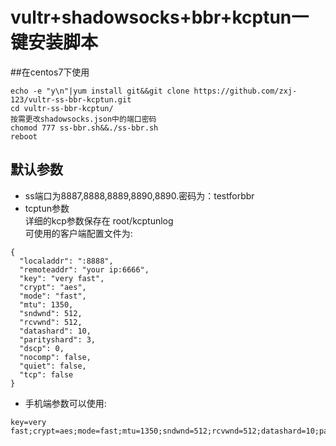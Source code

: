 # vultr+shadowsocks+bbr+kcptun一键安装脚本

##在centos7下使用

```
echo -e "y\n"|yum install git&&git clone https://github.com/zxj-123/vultr-ss-bbr-kcptun.git
cd vultr-ss-bbr-kcptun/
按需更改shadowsocks.json中的端口密码
chomod 777 ss-bbr.sh&&./ss-bbr.sh
reboot
```

## 默认参数  
- ss端口为8887,8888,8889,8890,8890.密码为：testforbbr  
- tcptun参数  
详细的kcp参数保存在 root/kcptunlog  
可使用的客户端配置文件为:  
```
{  
  "localaddr": ":8888",
  "remoteaddr": "your ip:6666",
  "key": "very fast",
  "crypt": "aes",
  "mode": "fast",
  "mtu": 1350,
  "sndwnd": 512,
  "rcvwnd": 512,
  "datashard": 10,
  "parityshard": 3,
  "dscp": 0,
  "nocomp": false,
  "quiet": false,
  "tcp": false
}  
```
- 手机端参数可以使用:  
```
key=very fast;crypt=aes;mode=fast;mtu=1350;sndwnd=512;rcvwnd=512;datashard=10;parityshard=3;dscp=0
```
